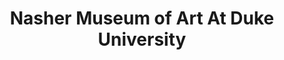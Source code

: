 ---
layout: repo
title: "Nasher Museum of Art At Duke University"
id: 4603
permalink: repos/4603/
---